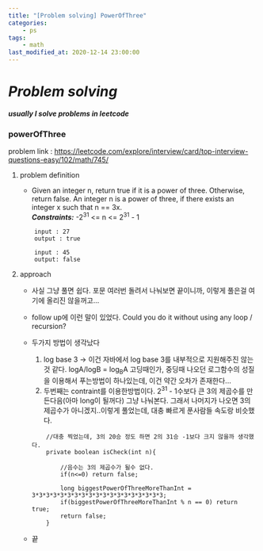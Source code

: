 ```yaml
---
title: "[Problem solving] PowerOfThree"
categories:
    - ps
tags:
    - math
last_modified_at: 2020-12-14 23:00:00
---
```

# *Problem solving*

***usually I solve problems in leetcode***
### powerOfThree  <br>

problem link : https://leetcode.com/explore/interview/card/top-interview-questions-easy/102/math/745/

1. problem definition
    - Given an integer n, return true if it is a power of three. Otherwise, return false. An integer n is a power of three, if there exists an integer x such that n == 3x. <br>
    ***Constraints:*** -2<sup>31</sup> <= n <= 2<sup>31</sup> - 1
    ```
        input : 27
        output : true

        input : 45
        output: false
    ```

2. approach
    - 사실 그냥 풀면 쉽다. 포문 여러번 돌려서 나눠보면 끝이니까, 이렇게 풀은걸 여기에 올리진 않을꺼고...
    - follow up에 이런 말이 있었다.  Could you do it without using any loop / recursion?
    - 두가지 방법이 생각났다
        1. log base 3 -> 이건 자바에서 log base 3를 내부적으로 지원해주진 않는것 같다. logA/logB = log<sub>B</sub>A 고딩때인가, 중딩때 나오던 로그함수의 성질을 이용해서 푸는방법이 하나있는데, 이건 약간 오차가 존재한다... 
        2. 두번째는 contraint를 이용한방법이다. 2<sup>31</sup> - 1수보다 큰 3의 제곱수를 만든다음(아마 long이 될꺼다) 그냥 나눠본다. 그래서 나머지가 나오면 3의 제곱수가 아니겠지..이렇게 풀었는데, 대충 빠르게 푼사람들 속도랑 비슷했다.
        ```
            //대충 찍었는데, 3의 20승 정도 하면 2의 31승 -1보다 크지 않을까 생각했다.
            private boolean isCheck(int n){

                //음수는 3의 제곱수가 될수 없다.
                if(n<=0) return false;

                long biggestPowerOfThreeMoreThanInt = 3*3*3*3*3*3*3*3*3*3*3*3*3*3*3*3*3*3*3;
                if(biggestPowerOfThreeMoreThanInt % n == 0) return true;
                return false;
            }
        ```

    - 끝